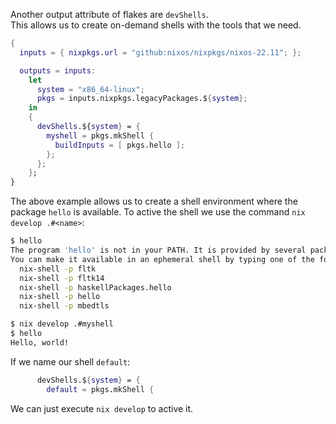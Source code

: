 Another output attribute of flakes are `devShells`.  
This allows us to create on-demand shells with the tools that we need.  

```nix
{
  inputs = { nixpkgs.url = "github:nixos/nixpkgs/nixos-22.11"; };

  outputs = inputs:
    let
      system = "x86_64-linux";
      pkgs = inputs.nixpkgs.legacyPackages.${system};
    in
    {
      devShells.${system} = {
        myshell = pkgs.mkShell {
          buildInputs = [ pkgs.hello ];
        };
      };
    };
}
```

The above example allows us to create a shell environment where the package `hello` is available.
To active the shell we use the command `nix develop .#<name>`:  

```bash
$ hello
The program 'hello' is not in your PATH. It is provided by several packages.
You can make it available in an ephemeral shell by typing one of the following:
  nix-shell -p fltk
  nix-shell -p fltk14
  nix-shell -p haskellPackages.hello
  nix-shell -p hello
  nix-shell -p mbedtls

$ nix develop .#myshell
$ hello
Hello, world!
```

If we name our shell `default`:  

```nix
      devShells.${system} = {
        default = pkgs.mkShell {
```

We can just execute `nix develop` to active it.  
